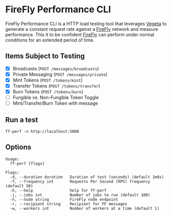 # FireFly Performance CLI

FireFly Performance CLI is a HTTP load testing tool that leverages [Vegeta](https://github.com/tsenart/vegeta) to generate a constant request rate against a [FireFly](https://github.com/hyperledger/firefly) network and measure performance. This it to be confident [FireFly](https://github.com/hyperledger/firefly) can perform under normal conditions for an extended period of time.

## Items Subject to Testing

- [x] Broadcasts (`POST /messages/broadcasts`)
- [x] Private Messaging (`POST /messages/private`)
- [x] Mint Tokens (`POST /tokens/mint`)
- [x] Transfer Tokens (`POST /tokens/transfer`)
- [x] Burn Tokens (`POST /tokens/burn`)
- [ ] Fungible vs. Non-Fungible Token Toggle
- [ ] Mint/Transfer/Burn Token with message

## Run a test

`ff-perf -n http://localhost:5000`

## Options

```shell
Usage:
  ff-perf [flags]

Flags:
  -d, --duration duration   Duration of test (seconds) (default 1m0s)
  -f, --frequency int       Requests Per Second (RPS) frequency (default 50)
  -h, --help                help for ff-perf
  -j, --jobs int            Number of jobs to run (default 100)
  -n, --node string         FireFly node endpoint
  -r, --recipient string    Recipient for FF messages
  -w, --workers int         Number of workers at a time (default 1)
```
